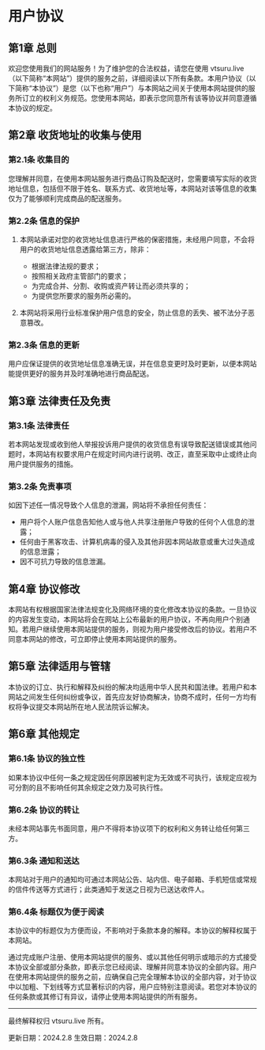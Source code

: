 # 用户协议

## 第1章 总则

欢迎您使用我们的网站服务！为了维护您的合法权益，请您在使用 vtsuru.live（以下简称“本网站”）提供的服务之前，详细阅读以下所有条款。本用户协议（以下简称“本协议”）是您（以下也称“用户”）与本网站之间关于使用本网站提供的服务所订立的权利义务规范。您使用本网站，即表示您同意所有该等协议并同意遵循本协议的规定。

## 第2章 收货地址的收集与使用

### 第2.1条 收集目的

您理解并同意，在使用本网站服务进行商品订购及配送时，您需要填写实际的收货地址信息，包括但不限于姓名、联系方式、收货地址等，本网站对该等信息的收集仅为了能够顺利完成商品的配送服务。

### 第2.2条 信息的保护

1. 本网站承诺对您的收货地址信息进行严格的保密措施，未经用户同意，不会将用户的收货地址信息透露给第三方，除非：

   - 根据法律法规的要求；
   - 按照相关政府主管部门的要求；
   - 为完成合并、分割、收购或资产转让而必须共享的；
   - 为提供您所要求的服务所必需的。

2. 本网站将采用行业标准保护用户信息的安全，防止信息的丢失、被不法分子恶意篡改。

### 第2.3条 信息的更新

用户应保证提供的收货地址信息准确无误，并在信息变更时及时更新，以便本网站能提供更好的服务并及时准确地进行商品配送。

## 第3章 法律责任及免责

### 第3.1条 法律责任

若本网站发现或收到他人举报投诉用户提供的收货信息有误导致配送错误或其他问题时，本网站有权要求用户在规定时间内进行说明、改正，直至采取中止或终止向用户提供服务的措施。

### 第3.2条 免责事项

如因下述任一情况导致个人信息的泄漏，网站将不承担任何责任：

- 用户将个人账户信息告知他人或与他人共享注册账户导致的任何个人信息的泄露；
- 任何由于黑客攻击、计算机病毒的侵入及其他非因本网站故意或重大过失造成的信息泄露；
- 因不可抗力导致的信息泄漏。

## 第4章 协议修改

本网站有权根据国家法律法规变化及网络环境的变化修改本协议的条款。一旦协议的内容发生变动，本网站将会在网站上公布最新的用户协议，不再向用户个别通知。若用户继续使用本网站提供的服务，则视为用户接受修改后的协议。若用户不同意本网站的修改，可立即停止使用本网站提供的服务。

## 第5章 法律适用与管辖

本协议的订立、执行和解释及纠纷的解决均适用中华人民共和国法律。若用户和本网站之间发生任何纠纷或争议，首先应友好协商解决，协商不成时，任何一方均有权将争议提交本网站所在地人民法院诉讼解决。

## 第6章 其他规定

### 第6.1条 协议的独立性

如果本协议中任何一条之规定因任何原因被判定为无效或不可执行，该规定应视为可分割的且不影响任何其余规定之效力及可执行性。

### 第6.2条 协议的转让

未经本网站事先书面同意，用户不得将本协议项下的权利和义务转让给任何第三方。

### 第6.3条 通知和送达

本网站对于用户的通知均可通过本网站公告、站内信、电子邮箱、手机短信或常规的信件传送等方式进行；此类通知于发送之日视为已送达收件人。

### 第6.4条 标题仅为便于阅读

本协议中的标题仅为方便而设，不影响对于条款本身的解释。本协议的解释权属于本网站。

通过完成账户注册、使用本网站提供的服务、或以其他任何明示或暗示的方式接受本协议全部或部分条款，即表示您已经阅读、理解并同意本协议的全部内容。用户在使用本网站提供的服务之前，应确保自己完全理解本协议的全部内容，对于协议中以加粗、下划线等方式显著标识的内容，用户应特别注意阅读。若您对本协议的任何条款或其修订有异议，请停止使用本网站提供的所有服务。

---

最终解释权归 vtsuru.live 所有。

更新日期：2024.2.8
生效日期：2024.2.8
